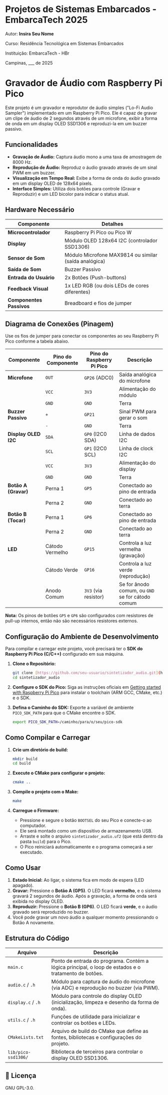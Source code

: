 
# Projetos de Sistemas Embarcados - EmbarcaTech 2025

Autor: **Insira Seu Nome**

Curso: Residência Tecnológica em Sistemas Embarcados

Instituição: EmbarcaTech - HBr

Campinas, ___ de 2025

# Gravador de Áudio com Raspberry Pi Pico

Este projeto é um gravador e reprodutor de áudio simples ("Lo-Fi Audio Sampler") implementado em um Raspberry Pi Pico. Ele é capaz de gravar um clipe de áudio de 2 segundos através de um microfone, exibir a forma de onda em um display OLED SSD1306 e reproduzi-la em um buzzer passivo.

## Funcionalidades

* **Gravação de Áudio:** Captura áudio mono a uma taxa de amostragem de 8000 Hz.
* **Reprodução de Áudio:** Reproduz o áudio gravado através de um sinal PWM em um buzzer.
* **Visualização em Tempo Real:** Exibe a forma de onda do áudio gravado em um display OLED de 128x64 pixels.
* **Interface Simples:** Utiliza dois botões para controle (Gravar e Reproduzir) e um LED bicolor para indicar o status atual.

## Hardware Necessário

| Componente                | Detalhes                                        |
| ------------------------- | ----------------------------------------------- |
| **Microcontrolador** | Raspberry Pi Pico ou Pico W                     |
| **Display** | Módulo OLED 128x64 I2C (controlador SSD1306)    |
| **Sensor de Som** | Módulo Microfone MAX9814 ou similar (saída analógica) |
| **Saída de Som** | Buzzer Passivo                                  |
| **Entrada do Usuário** | 2x Botões (Push-buttons)                        |
| **Feedback Visual** | 1x LED RGB (ou dois LEDs de cores diferentes)   |
| **Componentes Passivos** | Breadboard e fios de jumper                     |

## Diagrama de Conexões (Pinagem)

Use os fios de jumper para conectar os componentes ao seu Raspberry Pi Pico conforme a tabela abaixo.

| Componente          | Pino do Componente | Pino do Raspberry Pi Pico | Descrição                                  |
| ------------------- | ------------------ | ------------------------- | ------------------------------------------ |
| **Microfone** | `OUT`              | `GP26` (ADC0)             | Saída analógica do microfone               |
|                     | `VCC`              | `3V3`                     | Alimentação do módulo                      |
|                     | `GND`              | `GND`                     | Terra                                      |
| **Buzzer Passivo** | `+`                | `GP21`                    | Sinal PWM para gerar o som                 |
|                     | `-`                | `GND`                     | Terra                                      |
| **Display OLED I2C**| `SDA`              | `GP0` (I2C0 SDA)          | Linha de dados I2C                         |
|                     | `SCL`              | `GP1` (I2C0 SCL)          | Linha de clock I2C                         |
|                     | `VCC`              | `3V3`                     | Alimentação do display                     |
|                     | `GND`              | `GND`                     | Terra                                      |
| **Botão A (Gravar)**| Perna 1            | `GP5`                     | Conectado ao pino de entrada               |
|                     | Perna 2            | `GND`                     | Conectado ao terra                         |
| **Botão B (Tocar)** | Perna 1            | `GP6`                     | Conectado ao pino de entrada               |
|                     | Perna 2            | `GND`                     | Conectado ao terra                         |
| **LED** | Cátodo Vermelho    | `GP15`                    | Controla a luz vermelha (gravação)         |
|                     | Cátodo Verde       | `GP16`                    | Controla a luz verde (reprodução)          |
|                     | Anodo Comum        | `3V3` (via resistor)      | Se for ânodo comum, ou `GND` se for cátodo comum |

**Nota:** Os pinos de botões `GP5` e `GP6` são configurados com resistores de pull-up internos, então não são necessários resistores externos.

## Configuração do Ambiente de Desenvolvimento

Para compilar e carregar este projeto, você precisará ter o **SDK do Raspberry Pi Pico (C/C++)** configurado em sua máquina.

1.  **Clone o Repositório:**
    ```bash
    git clone [https://github.com/seu-usuario/sintetizador_audio.git](https://github.com/seu-usuario/sintetizador_audio.git)
    cd sintetizador_audio
    ```

2.  **Configure o SDK do Pico:**
    Siga as instruções oficiais em [Getting started with Raspberry Pi Pico](https://datasheets.raspberrypi.com/pico/getting-started-with-pico.pdf) para instalar o toolchain (ARM GCC, CMake, etc.) e o SDK.

3.  **Defina o Caminho do SDK:**
    Exporte a variável de ambiente `PICO_SDK_PATH` para que o CMake encontre o SDK.
    ```bash
    export PICO_SDK_PATH=/caminho/para/o/seu/pico-sdk
    ```

## Como Compilar e Carregar

1.  **Crie um diretório de build:**
    ```bash
    mkdir build
    cd build
    ```

2.  **Execute o CMake para configurar o projeto:**
    ```bash
    cmake ..
    ```

3.  **Compile o projeto com o Make:**
    ```bash
    make
    ```

4.  **Carregue o Firmware:**
    * Pressione e segure o botão `BOOTSEL` do seu Pico e conecte-o ao computador.
    * Ele será montado como um dispositivo de armazenamento USB.
    * Arraste e solte o arquivo `sintetizador_audio.uf2` (que está dentro da pasta `build`) para o Pico.
    * O Pico reiniciará automaticamente e o programa começará a ser executado.

## Como Usar

1.  **Estado Inicial:** Ao ligar, o sistema fica em modo de espera (LED apagado).
2.  **Gravar:** Pressione o **Botão A (GP5)**. O LED ficará **vermelho**, e o sistema gravará 2 segundos de áudio. Após a gravação, a forma de onda será exibida no display OLED.
3.  **Reproduzir:** Pressione o **Botão B (GP6)**. O LED ficará **verde**, e o áudio gravado será reproduzido no buzzer.
4.  Você pode gravar um novo áudio a qualquer momento pressionando o Botão A novamente.

## Estrutura do Código

| Arquivo               | Descrição                                                                              |
| --------------------- | -------------------------------------------------------------------------------------- |
| `main.c`              | Ponto de entrada do programa. Contém a lógica principal, o loop de estados e o tratamento de botões. |
| `audio.c` / `.h`      | Módulo para captura de áudio do microfone (via ADC) e reprodução no buzzer (via PWM).  |
| `display.c` / `.h`    | Módulo para controle do display OLED (inicialização, limpeza e desenho da forma de onda). |
| `utils.c` / `.h`      | Funções de utilidade para inicializar e controlar os botões e LEDs.                   |
| `CMakeLists.txt`      | Arquivo de build do CMake que define as fontes, bibliotecas e configurações do projeto.   |
| `lib/pico-ssd1306/`   | Biblioteca de terceiros para controlar o display OLED SSD1306.                         |

## 📜 Licença
GNU GPL-3.0.

